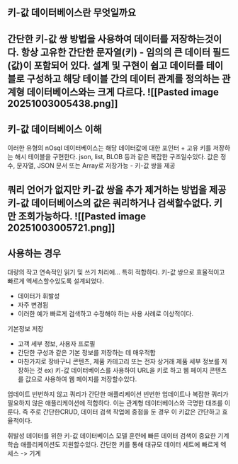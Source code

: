 ## 키-값 데이터베이스란 무엇일까요
간단한 키-값 쌍 방법을 사용하여 데이터를 저장하는것이다.
항상 고유한 간단한 문자열(키) - 임의의 큰 데이터 필드(값)이 포함되어 있다.
설계 및 구현이 쉽고 데이터를 테이블로 구성하고  해당 테이블 간의 데이터 관계를 정의하는 **관계형 데이터베이스와는 크게 다르다.**
![[Pasted image 20251003005438.png]]
---

##  키-값 데이터베이스 이해
이러한 유형의 nOsql 데이터베이스는 해당 데이터값에 대한 포인터 + 고유 키를 저장하는 해시 테이블을 구현한다.
json, list, BLOB 등과 같은 복잡한 구조일수있다.
값은 정수, 문자열, JSON 문서 또는 Array로  저장가능 - 키-값  쌍을 제공

쿼리 언어가 없지만 키-값 쌍을 추가 제거하는 방법을 제공
키-값 데이터베이스의 값은 쿼리하거나 검색할수없다. 키만  조회가능하다.
![[Pasted image 20251003005721.png]]
---

## 사용하는 경우
대량의 작고 연속적인 읽기 및 쓰기 처리에... 특히 적합하다.
키-값 쌍으로 효율적이고 빠르게 엑세스할수있도록 설계되었다.
- 데이터가 휘발성
- 자주 변경됨
- 이러한 예가 빠르게 검색하고 수정해야 하는 사용  사례로 이상적이다.

기본정보 저장
- 고객 세부 정보, 사용자 프로필
- 간단한 구성과 같은 기본 정보를 저장하는 데 매우적합
- 마찬가지로 장바구니 콘텐츠, 제품  카테고리 또는 전자 상거래  제품 세부 정보를 저장하는 것
ex) 키-값 데이터베이스를 사용하여 URL을 키로 하고 웹 페이지 콘텐츠를 값으로 사용하여 웹 페이지를 저장할수있다.

업데이트 빈번하지 않고 쿼리가 간단한  애플리케이션
빈번한 업데이트나 복잡한 쿼리가 필요하지 않은 애플리케이션에 적합하다.
이는 관계형 데이터베이스와  극명한 대조를 이룬다.
즉 주로 간단한CRUD, 데이터 검색 작업에 중점을 둔 경우 이 키값은 간단하고 효율적이다.

휘발성 데이터를 위한 키-값 데이터베이스
모델 훈련에 빠른 데이터 검색이 중요한 기계 학습 애플리케이션도 지원할수있다.
간단한 키를 통해 대규모 데이터 세트에 빠르게 엑세스
-> 기계 